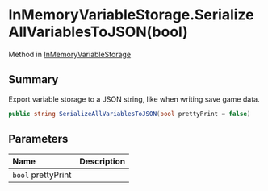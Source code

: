 # InMemoryVariableStorage.SerializeAllVariablesToJSON(bool)

Method in [InMemoryVariableStorage](/api/csharp/yarn.unity.inmemoryvariablestorage.md)

## Summary


Export variable storage to a JSON string, like when writing
save game data.


```csharp
public string SerializeAllVariablesToJSON(bool prettyPrint = false)
```

## Parameters

|Name|Description|
|:---|:---|
|`bool` prettyPrint||

